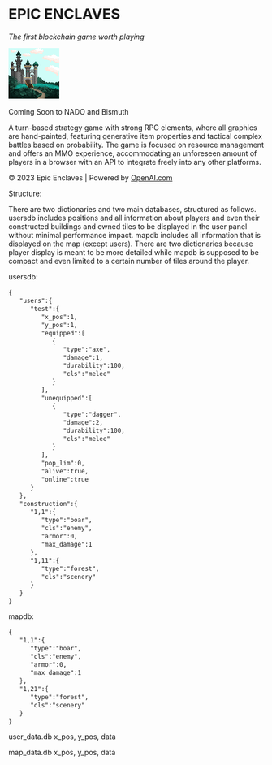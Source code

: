 # EPIC ENCLAVES
_The first blockchain game worth playing_

![Castle Image](img/assets/castle.png)

Coming Soon to NADO and Bismuth

A turn-based strategy game with strong RPG elements, where all graphics are hand-painted, featuring generative item properties and tactical complex battles based on probability. The game is focused on resource management and offers an MMO experience, accommodating an unforeseen amount of players in a browser with an API to integrate freely into any other platforms.

© 2023 Epic Enclaves | Powered by [OpenAI.com](https://openai.com)

Structure:

There are two dictionaries and two main databases, structured as follows. usersdb includes positions and all information about players and even their constructed buildings and owned tiles to be displayed in the user panel without minimal performance impact. mapdb includes all information that is displayed on the map (except users). There are two dictionaries because player display is meant to be more detailed while mapdb is supposed to be compact and even limited to a certain number of tiles around the player.

usersdb:
```
{
   "users":{
      "test":{
         "x_pos":1,
         "y_pos":1,
         "equipped":[
            {
               "type":"axe",
               "damage":1,
               "durability":100,
               "cls":"melee"
            }
         ],
         "unequipped":[
            {
               "type":"dagger",
               "damage":2,
               "durability":100,
               "cls":"melee"
            }
         ],
         "pop_lim":0,
         "alive":true,
         "online":true
      }
   },
   "construction":{
      "1,1":{
         "type":"boar",
         "cls":"enemy",
         "armor":0,
         "max_damage":1
      },
      "1,11":{
         "type":"forest",
         "cls":"scenery"
      }
   }
}
```


mapdb:
```
{
   "1,1":{
      "type":"boar",
      "cls":"enemy",
      "armor":0,
      "max_damage":1
   },
   "1,21":{
      "type":"forest",
      "cls":"scenery"
   }
}
```

user_data.db
x_pos, y_pos, data

map_data.db
x_pos, y_pos, data